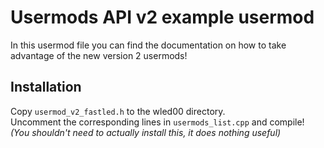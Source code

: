 # Usermods API v2 example usermod

In this usermod file you can find the documentation on how to take advantage of the new version 2 usermods!

## Installation 

Copy `usermod_v2_fastled.h` to the wled00 directory.  
Uncomment the corresponding lines in `usermods_list.cpp` and compile!  
_(You shouldn't need to actually install this, it does nothing useful)_

